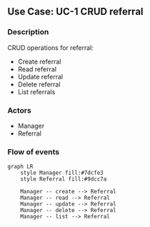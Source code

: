 ## Use Case: UC-1 CRUD referral

### Description

CRUD operations for referral:

  * Create referral 
  * Read referral
  * Update referral
  * Delete referral
  * List referrals

### Actors

  * Manager
  * Referral

### Flow of events

```mermaid
graph LR
    style Manager fill:#7dcfe3
    style Referral fill:#9dcc7a

    Manager -- create --> Referral
    Manager -- read --> Referral
    Manager -- update --> Referral
    Manager -- delete --> Referral
    Manager -- list --> Referral
```
